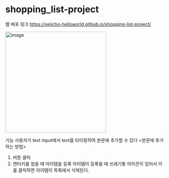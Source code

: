 # shopping_list-project

웹 배포 링크
https://yejicho-helloworld.github.io/shopping-list-project/

<img width="316" alt="image" src="https://github.com/yejicho-helloworld/shopping-list-project/assets/71653816/a5b69e3d-3691-4742-b6cd-156248ca8537">


기능
사용자가 text input에서 text를 타이핑하여 본문에 추가할 수 있다
<본문에 추가하는 방법>
   1. 버튼 클릭
   2. 엔터키를 쳤을 때 아이템을 등록
아이템이 등록될 때 쓰레기통 아이콘이 있어서 이를 클릭하면 아이템이 목록에서 삭제된다. 

